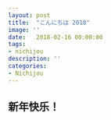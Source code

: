 ```yaml
---
layout: post
title:  "こんにちは 2018"
image: ''
date:   2018-02-16 00:00:00
tags:
- nichijou
description: ''
categories:
- Nichijou
---
```



## 新年快乐！ 
